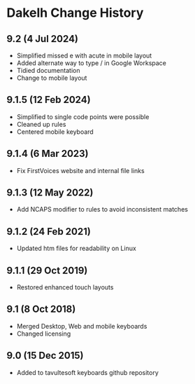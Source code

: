 Dakelh Change History
============================
9.2 (4 Jul 2024)
-------------------
* Simplified missed e with acute in mobile layout
* Added alternate way to type / in Google Workspace
* Tidied documentation
* Change to mobile layout

9.1.5 (12 Feb 2024)
-------------------
* Simplified to single code points were possible
* Cleaned up rules
* Centered mobile keyboard

9.1.4 (6 Mar 2023)
-------------------
* Fix FirstVoices website and internal file links

9.1.3 (12 May 2022)
-------------------
* Add NCAPS modifier to rules to avoid inconsistent matches

9.1.2 (24 Feb 2021)
-------------------
* Updated htm files for readability on Linux

9.1.1 (29 Oct 2019)
-------------------
* Restored enhanced touch layouts

9.1 (8 Oct 2018)
----------------
* Merged Desktop, Web and mobile keyboards
* Changed licensing

9.0 (15 Dec 2015)
-----------------
* Added to tavultesoft keyboards github repository

